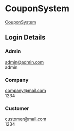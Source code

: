 # CouponSystem
[CouponSystem](https://coupon-system-new.herokuapp.com)  

## Login Details  
### Admin  
admin@admin.com  
admin
  
### Company
company@mail.com  
1234
  
### Customer
customer@mail.com  
1234
